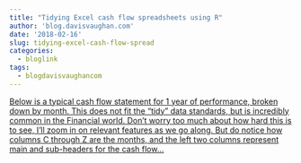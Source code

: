 ```yaml
---
title: "Tidying Excel cash flow spreadsheets using R"
author: 'blog.davisvaughan.com'
date: '2018-02-16'
slug: tidying-excel-cash-flow-spread
categories:
  - bloglink
tags:
  - blogdavisvaughancom
---
```


[Below is a typical cash flow statement for 1 year of performance, broken down by month. This does not fit the “tidy” data standards, but is incredibly common in the Financial world. Don’t worry too much about how hard this is to see, I’ll zoom in on relevant features as we go along. But do notice how columns C through Z are the months, and the left two columns represent main and sub-headers for the cash flow...<click to read more>](https://blog.davisvaughan.com/post/tidying-excel-cash-flow-spreadsheets-in-r/)

